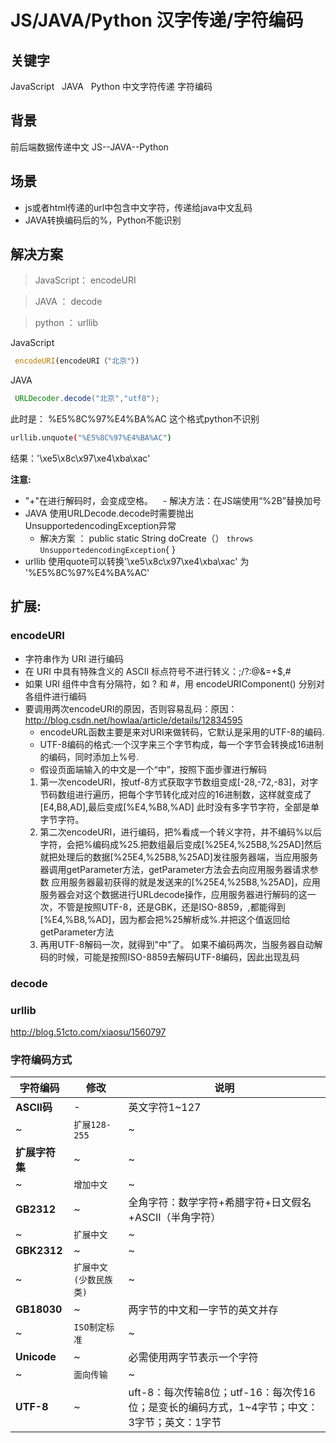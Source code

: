 # JS/JAVA/Python 汉字传递/字符编码

## 关键字
JavaScript   JAVA   Python  中文字符传递 字符编码
   
## 背景
前后端数据传递中文 JS--JAVA--Python
    
## 场景
- js或者html传递的url中包含中文字符，传递给java中文乱码
- JAVA转换编码后的%，Python不能识别
 
## 解决方案
> JavaScript： encodeURI

> JAVA ： decode

> python ： urllib

JavaScript
```javascript
 encodeURI(encodeURI（"北京"）)
```    
JAVA
```Java
 URLDecoder.decode("北京","utf8");
```
此时是：
%E5%8C%97%E4%BA%AC
这个格式python不识别
```sh
urllib.unquote("%E5%8C%97%E4%BA%AC")
```
结果：'\xe5\x8c\x97\xe4\xba\xac'

**注意:**
- "+"在进行解码时，会变成空格。
    - 解决方法：在JS端使用“%2B”替换加号
-  JAVA 使用URLDecode.decode时需要抛出 UnsupportedencodingException异常
    - 解决方案 ：
        public static String doCreate（） `throws UnsupportedencodingException`{
		}
- urllib 使用quote可以转换'\xe5\x8c\x97\xe4\xba\xac' 为  '%E5%8C%97%E4%BA%AC'

## 扩展:

### encodeURI
- 字符串作为 URI 进行编码
- 在 URI 中具有特殊含义的 ASCII 标点符号不进行转义：;/?:@&=+$,#
- 如果 URI 组件中含有分隔符，如 ? 和 #，用 encodeURIComponent() 分别对各组件进行编码
- 要调用两次encodeURI的原因，否则容易乱码：原因：http://blog.csdn.net/howlaa/article/details/12834595
  - encodeURL函数主要是来对URI来做转码，它默认是采用的UTF-8的编码.
  - UTF-8编码的格式:一个汉字来三个字节构成，每一个字节会转换成16进制的编码，同时添加上%号.
  - 假设页面端输入的中文是一个“中”，按照下面步骤进行解码
   1. 第一次encodeURI，按utf-8方式获取字节数组变成[-28,-72,-83]，对字节码数组进行遍历，把每个字节转化成对应的16进制数，这样就变成了[E4,B8,AD],最后变成[%E4,%B8,%AD]  此时没有多字节字符，全部是单字节字符。
   2. 第二次encodeURI，进行编码，把%看成一个转义字符，并不编码%以后字符，会把%编码成%25.把数组最后变成[%25E4,%25B8,%25AD]然后就把处理后的数据[%25E4,%25B8,%25AD]发往服务器端，当应用服务器调用getParameter方法，getParameter方法会去向应用服务器请求参数
应用服务器最初获得的就是发送来的[%25E4,%25B8,%25AD]，应用服务器会对这个数据进行URLdecode操作，应用服务器进行解码的这一次，不管是按照UTF-8，还是GBK，还是ISO-8859，,都能得到[%E4,%B8,%AD]，因为都会把%25解析成%.并把这个值返回给getParameter方法
   3. 再用UTF-8解码一次，就得到"中"了。
   如果不编码两次，当服务器自动解码的时候，可能是按照ISO-8859去解码UTF-8编码，因此出现乱码

### decode


### urllib
http://blog.51cto.com/xiaosu/1560797


### 字符编码方式

字符编码 | 修改 | 说明
----|-----|-----
**ASCII码** | - |英文字符1~127
~ | `扩展128-255` | ~
**扩展字符集**|~|~
~ |  `增加中文` | ~
**GB2312** | ~ | 全角字符：数学字符+希腊字符+日文假名+ASCII（半角字符）
~ | `扩展中文` | ~
**GBK2312** | ~ | ~
~ | `扩展中文(少数民族类)` | ~
**GB18030** | ~ | 两字节的中文和一字节的英文并存
~ | `ISO制定标准` | ~
**Unicode** | ~ | 必需使用两字节表示一个字符
~ | `面向传输` | ~
 **UTF-8**| ~ | uft-8：每次传输8位；utf-16：每次传16位；是变长的编码方式，1~4字节；中文：3字节；英文：1字节


